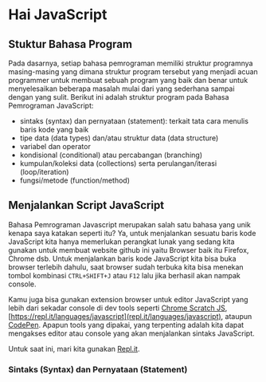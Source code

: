 # Hai JavaScript

## Stuktur Bahasa Program

Pada dasarnya, setiap bahasa pemrograman memiliki struktur programnya masing-masing yang dimana struktur program tersebut yang menjadi acuan programmer untuk membuat sebuah program yang baik dan benar untuk menyelesaikan beberapa masalah mulai dari yang sederhana sampai dengan yang sulit. Berikut ini adalah struktur program pada Bahasa Pemrograman JavaScript:

- sintaks (syntax) dan pernyataan (statement): terkait tata cara menulis baris kode yang baik
- tipe data (data types) dan/atau struktur data (data structure)
- variabel dan operator
- kondisional (conditional) atau percabangan (branching)
- kumpulan/koleksi data (collections) serta perulangan/iterasi (loop/iteration)
- fungsi/metode (function/method)

## Menjalankan Script JavaScript

Bahasa Pemrograman Javascript merupakan salah satu bahasa yang unik kenapa saya katakan seperti itu? Ya, untuk menjalankan sesuatu baris kode JavaScript kita hanya memerlukan perangkat lunak yang sedang kita gunakan untuk membuat website github ini yaitu Browser baik itu Firefox, Chrome dsb. Untuk menjalankan baris kode JavaScript kita bisa buka browser terlebih dahulu, saat browser sudah terbuka kita bisa menekan tombol kombinasi `CTRL+SHIFT+J` atau `F12` lalu jika berhasil akan nampak console.

Kamu juga bisa gunakan extension browser untuk editor JavaScript yang lebih dari sekadar console di dev tools seperti [Chrome Scratch JS](https://chrome.google.com/webstore/detail/scratch-js/alploljligeomonipppgaahpkenfnfkn), [https://repl.it/languages/javascript](repl.it/languages/javascript), ataupun [CodePen](https://codepen.io). Apapun tools yang dipakai, yang terpenting adalah kita dapat mengakses editor atau console yang akan menjalankan sintaks JavaScript.

Untuk saat ini, mari kita gunakan [Repl.it](https://repl.it/languages/javascript).

### Sintaks (Syntax) dan Pernyataan (Statement)
